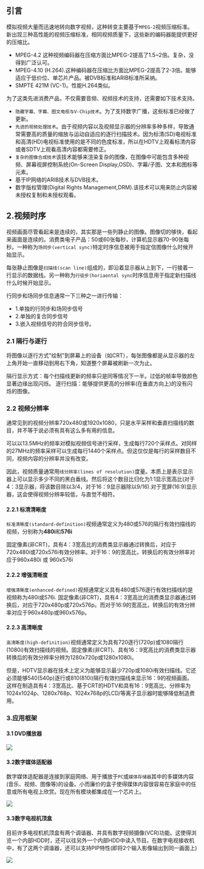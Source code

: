 ## 引言
模拟视频大量而迅速地转向数字视频，这种转变主要基于`MPEG-2`视频压缩标准。
新出现三种高性能的视频压缩标准，相同视频质量下，这些新的编码器能提供更好的压缩比。

* MPEG-4.2 这种视频编码器在压缩方面比MPEG-2提高了1.5~2倍。复杂，没得到广泛认可。
* MPEG-4.10 (H.264).这种编码器在压缩比方面比MPEG-2提高了2-3倍。能够适应于低价位、单芯片产品。被DVB标准和ARIB标准所采纳。
* SMPTE 421M (VC-1)。性能H.264类似。

为了这类先进消费产品，不仅需要音频、视频技术的支持，还需要如下技术支持。

* `隐藏字幕、字幕、图文电视与V-Chip技术`。为了支持数字广播，这些标准已经做了更新。
* `先进的视频处理技术`。由于视频内容以及视频显示器的分辨率多种多样，导致通常需要高的质量的缩放与运动自适应的逐行扫描技术。因为标清(SD)电视标准和高清(HD)电视标准使用的是不同的色度标准，所以在HDTV上观看标清内容或者SDTV上观看高清内容都需要修正。
* `复杂的图像合成技术`该技术能够来渲染复杂的图像，在图像中可能包含多种视频、屏幕视屏控制系统(On-Screen Display,OSD)、字幕/子图、文本和图标等元素。
* 基于IP网络的ARIB技术与DVB技术。
* 数字版权管理(Digital Rights Management,DRM).该技术可以用来防止内容被未授权复制和未授权观看。

## 2.视频时序
视频画面尽管看起来是连续的，其实那是一些列静止的图像。图像切的够快，看起来画面是连续的。消费类电子产品：50或60张每秒，计算机显示器70-90张每秒。一种称为`场同步(vertical sync)`特定时序信息被用于指定信图像什么时候开始显示。

每张静止图像是`扫描线(scan line)`组成的，即沿着显示器从上到下，一行接着一行显示的数据线。另一种称为`行徒步(horiaontal sync`时序信息用于指定新扫描线什么时候开始显示。

行同步和场同步信息通常一下三种之一进行传输：
* 1.单独的行同步和场同步信号
* 2.单独的复合同步信号
* 3.嵌入视频信号的符合同步信号。

### 2.1 隔行与逐行

将图像以逐行方式"绘制"到屏幕上的设备（如CRT），每张图像都是从显示器的左上角开始一直移动到用右下角，知道整个屏幕被刷新一次为止。

隔行显示方式：每个扫描线更新的频率只是同等情况下一半。过低的帧率导致颜色显著边缘出现闪烁。
逐行扫描：能够提供更高的分辨率(在垂直方向上)的没有闪烁的图像。

### 2.2 视频分辨率
通常见到的视频分辨率720x480或1920x1080，只是水平采样和垂直扫描线的数目，并不等于说必须有具有这么多有用的信息。

可以以13.5MHz的频率对模拟视频信号进行采样，生成每行720个采样点。对同样的27MHz的频率采样可以生成每行1440个采样点。但这仅仅是每行的采样数目不同，视频内容的分辨率并没有改变。

因此，视频质量通常用`线分辨率(lines of resolution)`度量。本质上是表示显示器上可以显示多少不同的黑白垂线。然后将这个数目比归化为1:1显示宽高比(对于4：3显示器，将该数目除以3/4，对于16：9显示器除以9/16).对于宽屏(16:9)显示器，这会使得视频分辨率较低，与直觉不相符。

#### 2.2.1 标清清晰度

`标准清晰度(standard-definition)`视频通常定义为480或576的隔行有效扫描线的视频，分别称为**480i**和**576i**

固定像素(非CRT)，具有4：3宽高比的消费类显示器通过转换后，对应于720x480i或720x576i有效分辨率。对于16：9的宽高比，转换后的有效分辨率对应于960x480i 或 960x576i

#### 2.2.2 增强清晰度

`增强清晰度(enhanced-defined)`视频通常定义具有480或576逐行有效扫描线的是视频称为480i或576i.
固定像素(非CRT)，具有4：3宽高比的消费类显示器通过转换后，对应于720x480p或720x576p。而对于16:9的宽高比，转换后的有效分辨率对应于960x480p或960x576p。

#### 2.2.3 高清晰度

`高清晰度(high-definition)`视频通常定义为具有720逐行(720p)或1080隔行(1080i)有效扫描线的视频。固定像素(非CRT)、具有16：9宽高比的消费类显示器转换后的有效分辨率分辨为1280x720p或1280x1080i。

但是，HDTV显示器在技术上定义为能够显示最少720p或1080i有效扫描线。它还必须能够540(540p)逐行或810(810i)隔行有效扫描线来显示16：9的视频画面。这样在制造具有4：3宽高比、基于CRT的HDTV和具有16：9宽高比、分辨率为1024x1024p、1280x768p、1024x768p的LCD/等离子显示器时能够降低制造费用。

### 3.应用框架

#### 3.1 DVD播放器

<image src="image/2-4.png"/>

#### 3.2数字媒体适配器

数字媒体适配器是连接到家庭网络、用于播放于`PC`或`媒体存储器`其中的多媒体内容(音乐、视频、图像等)的设备。小而廉价的盒子使得媒体内容很容易在家庭中的任意或所有电视上欣赏。现在所有模块都集成在一个芯片上。

<image src="image/2-5.png"/>

#### 3.3数字电视机顶盒

目前许多电视机机顶盒有两个调谐器、并具有数字视频摄像(VCR)功能。这使得浏览一个内部HDD时，还可以往另外一个内部HDD中读入节目。在数字电视接收机中，有了这两个调谐器，还可以支持PIP特性(即将2个输入影像输出到同一画面上)

<image src="image/2-6.png"/>


